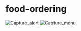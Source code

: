 # food-ordering
![Capture_alert](https://user-images.githubusercontent.com/93661276/140466236-4c8fec2f-7707-477b-be84-a6ab6a404946.PNG)
![Capture_menu](https://user-images.githubusercontent.com/93661276/140466871-0c78d906-007c-4c14-902d-d785d3a3b3f8.PNG)
